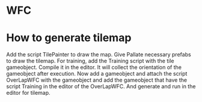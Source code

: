 # WFC
# How to generate tilemap
Add the script TilePainter to draw the map. Give Pallate necessary prefabs to draw the tilemap. For training, add the Training script with the tile gameobject. Compile it in the editor. It will collect the orientation of the gameobject after execution. Now add a gameobject and attach the script OverLapWFC with the gameobject and add the  gameobject that have the script Training in the editor of the OverLapWFC. And generate and run in the editor for tilemap.

